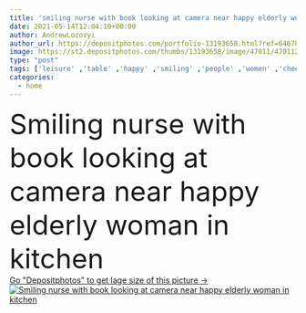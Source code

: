 ```yaml
---
title: 'smiling nurse with book looking at camera near happy elderly woman in kitchen'
date: 2021-05-14T12:04:10+00:00
author: AndrewLozovyi
author_url: https://depositphotos.com/portfolio-13193658.html?ref=64678756
image: https://st2.depositphotos.com/thumbs/13193658/image/47011/470112434/api_thumb_450.jpg?forcejpeg=true
type: "post"
tags: ['leisure' ,'table' ,'happy' ,'smiling' ,'people' ,'women' ,'cheerful' ,'fresh' ,'caucasian' ,'plants' ,'flowers' ,'food' ,'kitchen' ,'fruit' ,'care' ,'ripe' ,'emotion' ,'nurse' ,'home' ,'support' ,'aged' ,'joyful' ,'help' ,'book' ,'indoors' ,'literature' ,'apples' ,'vase' ,'profession' ,'uniform' ,'positive' ,'senior' ,'pleased' ,'Retired' ,'elderly' ,'social' ,'assistance' ,'aid' ,'tulips' ,'novel' ,'nursing' ,'pensioner' ,'looking at camera' ,'young adult' ,'Grey Hair' ,'social worker' ]
categories: 
  - home
---
```

<div aling="center">
            <font size="60"> Smiling nurse with book looking at camera near happy elderly woman in kitchen</font>   
</div>
<div>
    <a href='https://st2.depositphotos.com/thumbs/13193658/image/47011/470112434/api_thumb_450.jpg?forcejpeg=true?ref=64678756' target=_blank > Go "Depositphotos" to get lage size of this picture ->
        <img href='https://st2.depositphotos.com/thumbs/13193658/image/47011/470112434/api_thumb_450.jpg?forcejpeg=true?ref=64678756' src='https://st2.depositphotos.com/13193658/47011/i/950/depositphotos_470112434-stock-photo-smiling-nurse-book-looking-camera.jpg?forcejpeg=true' alt='Smiling nurse with book looking at camera near happy elderly woman in kitchen' >
    </a>
</div>
